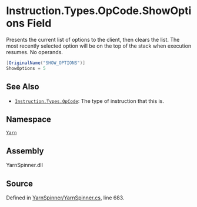 <!-- This file was generated by a tool. Do not edit this file by hand. -->

# Instruction.Types.OpCode.ShowOptions Field

Presents the current list of options to the client, then clears
the list. The most recently selected option will be on the top
of the stack when execution resumes.
No operands.


```csharp
[OriginalName("SHOW_OPTIONS")]
ShowOptions = 5
```



## See Also
* [`Instruction.Types.OpCode`](/api/csharp/yarn/instruction.types.opcode.md): 
The type of instruction that this is.

## Namespace
[`Yarn`](/api/csharp/yarn/README.md)

## Assembly
YarnSpinner.dll

## Source
Defined in [YarnSpinner/YarnSpinner.cs](https://github.com/YarnSpinnerTool/YarnSpinner//blob/develop/YarnSpinner/YarnSpinner.cs#L683), line 683.
